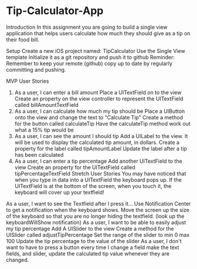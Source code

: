 # Tip-Calculator-App

Introduction
In this assignment you are going to build a single view application that helps users calculate how much they should give as a tip on their food bill.

Setup
Create a new iOS project named: TipCalculator
Use the Single View template
Initialize it as a git repository and push it to github
Reminder: Remember to keep your remote (github) copy up to date by regularly committing and pushing.

MVP User Stories
1. As a user, I can enter a bill amount
Place a UITextField on to the view
Create an property on the view controller to represent the UITextField called billAmountTextField
2. As a user, I can calculate how much my tip should be
Place a UIButton onto the view and change the text to "Calculate Tip"
Create a method for the button called calculateTip
Have the calculateTip method work out what a 15% tip would be
3. As a user, I can see the amount I should tip
Add a UILabel to the view. It will be used to display the calculated tip amount, in dollars.
Create a property for the label called tipAmountLabel
Update the label after a tip has been calculated
4. As a user, I can enter a tip percentage
Add another UITextField to the view
Create an property for the UITextField called tipPercentageTextField
Stretch User Stories
You may have noticed that when you type in data into a UITextField the keyboard pops up. If the UITextField is at the bottom of the screen, when you touch it, the keyboard will cover up your textfield!

As a user, I want to see the Textfield after I press it...
Use Notification Center to get a notification when the keyboard shows. Move the screen up the size of the keyboard so that you are no longer hiding the textfield. (look up the keyboardWillShow notification)
As a user, I want to be able to easily adjust my tip percentage
Add A UISlider to the view
Create a method for the UISlider called adjustTipPercentage
Set the range of the slider to min 0 max 100
Update the tip percentage to the value of the slider
As a user, I don't want to have to press a button every time I change a field
make the text fields, and slider, update the calculated tip value whenever they are changed.
